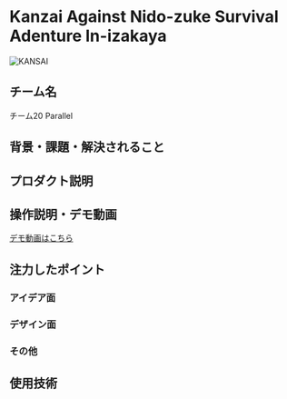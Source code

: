 # Kanzai Against Nido-zuke Survival Adenture In-izakaya 

![KANSAI](https://kc3.me/cms/wp-content/uploads/2024/11/hack25-eyecatch.png)
<!-- プロダクト名・イメージ画像を差し変えてください -->


## チーム名
チーム20 Parallel
<!-- チームIDとチーム名を入力してください -->


## 背景・課題・解決されること


<!-- テーマ「関西をいい感じに」に対して、考案するプロダクトがどういった(Why)背景から思いついたのか、どのよう(What)な課題があり、どのよう(How)に解決するのかを入力してください -->


## プロダクト説明

<!-- 開発したプロダクトの説明を入力してください -->


## 操作説明・デモ動画
[デモ動画はこちら](https://www.youtube.com/watch?v=fbzGp0XJGq8)
<!-- 開発したプロダクトの操作説明について入力してください。また、操作説明デモ動画があれば、埋め込みやリンクを記載してください -->


## 注力したポイント

<!-- 開発したプロダクトの中で、特に注力して作成した箇所・ポイントについて入力してください -->
### アイデア面

### デザイン面

### その他

## 使用技術

<!-- 使用技術を入力してください -->


<!--
markdownの記法はこちらを参照してください！
https://docs.github.com/ja/get-started/writing-on-github/getting-started-with-writing-and-formatting-on-github/basic-writing-and-formatting-syntax
-->
